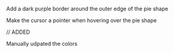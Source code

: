 Add a dark purple border around the outer edge of the pie shape

Make the cursor a pointer when hovering over the pie shape

// ADDED

Manually udpated the colors
